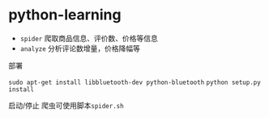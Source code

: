 # python-learning


 * `spider` 爬取商品信息、评价数、价格等信息
 * `analyze` 分析评论数增量，价格降幅等


部署

`sudo apt-get install libbluetooth-dev python-bluetooth`
`python setup.py install`

启动/停止 爬虫可使用脚本`spider.sh`
